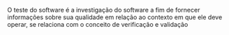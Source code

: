 O teste do software é a investigação do software a fim de fornecer informações sobre sua qualidade em relação ao contexto em que ele deve operar, se relaciona com o conceito de verificação e validação
